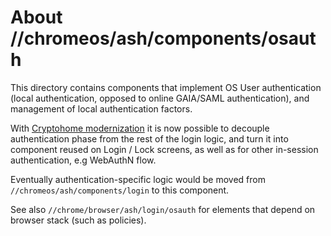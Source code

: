 # About //chromeos/ash/components/osauth

This directory contains components that implement OS User authentication
(local authentication, opposed to online GAIA/SAML authentication), and
management of local authentication factors.

With
[Cryptohome modernization](https://chromium.googlesource.com/chromiumos/platform2/+/HEAD/cryptohome/docs/cryptohome_modernization_apis.md)
it is now possible to decouple authentication phase from the rest of the
login logic, and turn it into component reused on Login / Lock screens, as
well as for other in-session authentication, e.g WebAuthN flow.

Eventually authentication-specific logic would be moved from
`//chromeos/ash/components/login` to this component.

See also `//chrome/browser/ash/login/osauth` for elements that depend on
browser stack (such as policies).
